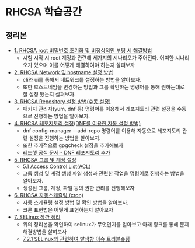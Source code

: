 # RHCSA 학습공간
## 정리본
- [1. RHCSA root 비밀번호 초기화 및 비정상적인 부팅 시 해결방법](https://github.com/yeomyaloo/RHCSA/issues/1)
  - 시험 시작 시 root 계정과 관련해 세가지의 시나리오가 주어진다. 어떠한 시나리오가 있으며 이를 어떻게 해결하여야 하는지 살펴보자 
- [2. RHCSA Network 및 hostname 설정 방법](https://github.com/yeomyaloo/RHCSA/issues/2)
  - cli와 ui를 통해서 네트워크를 설정하는 방법을 알아보자.
  - 또한 호스트네임을 변경하는 방법과 그를 확인하는 명령어를 통해 원하는대로 잘 설정 됐는지 살펴보자. 
- [3. RHCSA Repository 설정 방법(수동 설정)](https://github.com/yeomyaloo/RHCSA/issues/3)
  - 패키지 관리자(yum, dnf 등) 명령어를 이용해서 레포지토리 관련 설정을 수동으로 진행하는 방법을 알아보자.
- [4. RHCSA 레포지토리 설정(DNF를 이용한 자동 설정 방법)](https://github.com/yeomyaloo/RHCSA/issues/4)
  - dnf config-manager --add-repo 명령어를 이용해 자동으로 레포지토리 관련 설정을 진행하는 방법을 알아보자.
  - 또한 추가적으로 gpgcheck 설정을 추가해보자
  - [레드햇 공식 문서 - DNF 레포지토리 추가](https://docs.redhat.com/ko/documentation/red_hat_enterprise_linux/9/html/managing_software_with_the_dnf_tool/proc_adding-a-yum-repository_assembly_managing-custom-software-repositories)
- [5. RHCSA 그룹 및 계정 설정](https://github.com/yeomyaloo/RHCSA/issues/5)
  - [5.1 Access Control List(ACL)](https://github.com/yeomyaloo/RHCSA/issues/9) 
  - 그룹 생성 및 계정 생성 파일 생성과 관련한 작업을 명령어로 진행하는 방법을 알아보자.
  - 생성된 그룹, 계정, 파일 등의 권한 관리를 진행해보자 
- [6. RHCSA 자동스케쥴링 (cron)](https://github.com/yeomyaloo/RHCSA/issues/6)
  - 자동 스케쥴링 설정 방법 및 확인 방법을 알아보자.
  - 크론 표현법은 어떻게 표현하는지 알아보자 
- [7. SELinux 잠깐 정리 ](https://github.com/yeomyaloo/RHCSA/issues/7)
  - 위의 정리본을 확인하여 selinux가 무엇인지를 알아보고 아래 링크를 통해 문제 해결방법을 살펴보자
  - [7.2.1 SELinux와 관련하여 발생항 이슈 트러블슈팅](https://github.com/yeomyaloo/RHCSA/issues/10)
